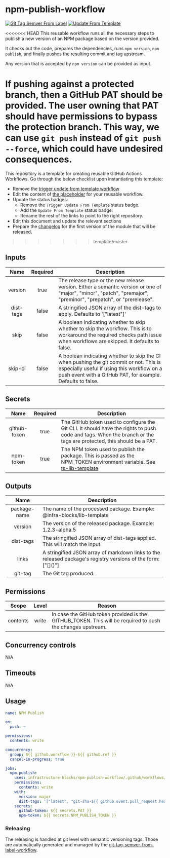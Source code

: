 # npm-publish-workflow
[![Git Tag Semver From Label](https://github.com/infrastructure-blocks/npm-publish-workflow/actions/workflows/git-tag-semver-from-label.yml/badge.svg)](https://github.com/infrastructure-blocks/npm-publish-workflow/actions/workflows/git-tag-semver-from-label.yml)
[![Update From Template](https://github.com/infrastructure-blocks/npm-publish-workflow/actions/workflows/update-from-template.yml/badge.svg)](https://github.com/infrastructure-blocks/npm-publish-workflow/actions/workflows/update-from-template.yml)

<<<<<<< HEAD
This reusable workflow runs all the necessary steps to publish a new version of an NPM package based on the
version provided.

It checks out the code, prepares the dependencies, runs `npm version`, `npm publish`, and finally pushes
the resulting commit and tag upstream.

Any version that is accepted by `npm version` can be provided as input.

If pushing against a protected branch, then a GitHub PAT should be provided. The user owning that PAT should have
permissions to bypass the protection branch. This way, we can use `git push` instead of `git push --force`, which
could have undesired consequences.
=======
This repository is a template for creating reusable GitHub Actions Workflows. Go through the below checklist
upon instantiating this template:
- Remove the [trigger update from template workflow](.github/workflows/trigger-update-from-template.yml)
- Edit the content of [the placeholder](.github/workflows/workflow.yml) for your reusable workflow.
- Update the status badges:
    - Remove the `Trigger Update From Template` status badge.
    - Add the `Update From Template` status badge.
    - Rename the rest of the links to point to the right repository.
- Edit this document and update the relevant sections
- Prepare the [changelog](CHANGELOG.md) for the first version of the module that will be released.
>>>>>>> template/master

## Inputs

|   Name    | Required | Description                                                                                                                                                                                         |
|:---------:|:--------:|-----------------------------------------------------------------------------------------------------------------------------------------------------------------------------------------------------|
|  version  |   true   | The release type or the new release version. Either a semantic version or one of "major", "minor", "patch", "premajor", "preminor", "prepatch", or "prerelease".                                    |
| dist-tags |  false   | A stringified JSON array of the dist-tags to apply. Defaults to '["latest"]'                                                                                                                        |
|   skip    |  false   | A boolean indicating whether to skip whether to skip the workflow. This is to workaround the required checks path issue when workflows are skipped. It defaults to false.                           |
|  skip-ci  |  false   | A boolean indicating whether to skip the CI when pushing the git commit or not. This is especially useful if using this workflow on a push event with a GitHub PAT, for example. Defaults to false. |

## Secrets

|     Name     | Required | Description                                                                                                                                                                      |
|:------------:|:--------:|----------------------------------------------------------------------------------------------------------------------------------------------------------------------------------|
| github-token |   true   | The GitHub token used to configure the Git CLI. It should have the rights to push code and tags. When the branch or the tags are protected, this should be a PAT.                |
|  npm-token   |   true   | The NPM token used to publish the package. This is passed as the NPM_TOKEN environment variable. See [ts-lib-template](https://github.com/infrastructure-blocks/ts-lib-template) |

## Outputs

|     Name     | Description                                                                                                                                                   |
|:------------:|---------------------------------------------------------------------------------------------------------------------------------------------------------------|
| package-name | The name of the processed package. Example: @infra-blocks/lib-template                                                                                        |
|   version    | The version of the released package. Example: 1.2.3-alpha.5                                                                                                   |
|  dist-tags   | The stringified JSON array of dist-tags applied. This will match the input.                                                                                   |
|    links     | A stringified JSON array of markdown links to the released package's registry versions of the form:<br/> ["\[<package-identifier>\](<version-registry-url>)"] |
|   git-tag    | The Git tag produced.                                                                                                                                         |

## Permissions

|  Scope   | Level | Reason                                                                                                     |
|:--------:|:-----:|------------------------------------------------------------------------------------------------------------|
| contents | write | In case the GitHub token provided is the GITHUB_TOKEN. This will be required to push the changes upstream. |

## Concurrency controls

N/A

## Timeouts

N/A

## Usage

```yaml
name: NPM Publish

on:
  push: ~

permissions:
  contents: write

concurrency:
  group: ${{ github.workflow }}-${{ github.ref }}
  cancel-in-progress: true

jobs:
  npm-publish:
    uses: infrastructure-blocks/npm-publish-workflow/.github/workflows/workflow.yml@v1
    permissions:
      contents: write
    with:
      version: major
      dist-tags: '["latest", "git-sha-${{ github.event.pull_request.head.sha }}"]'
    secrets:
      github-token: ${{ secrets.PAT }}
      npm-token: ${{ secrets.NPM_PUBLISH_TOKEN }}

```

### Releasing

The releasing is handled at git level with semantic versioning tags. Those are automatically generated and managed
by the [git-tag-semver-from-label-workflow](https://github.com/infrastructure-blocks/git-tag-semver-from-label-workflow).
